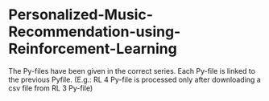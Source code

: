 # Personalized-Music-Recommendation-using-Reinforcement-Learning

The Py-files have been given in the correct series.
Each Py-file is linked to the previous Pyfile. (E.g.: RL 4 Py-file is processed only after downloading a csv file from RL 3 Py-file)
